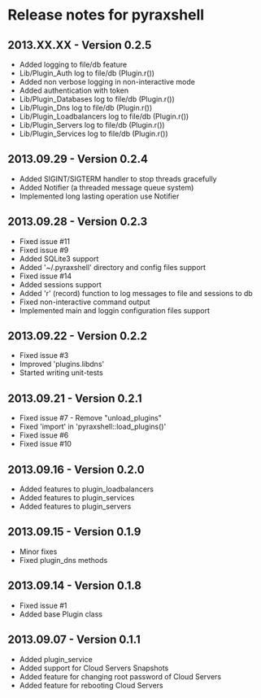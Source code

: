 Release notes for pyraxshell
=======

## 2013.XX.XX - Version 0.2.5
  * Added logging to file/db feature
  * Lib/Plugin_Auth log to file/db (Plugin.r())
  * Added non verbose logging in non-interactive mode
  * Added authentication with token
  * Lib/Plugin_Databases log to file/db (Plugin.r())
  * Lib/Plugin_Dns log to file/db (Plugin.r())
  * Lib/Plugin_Loadbalancers log to file/db (Plugin.r())
  * Lib/Plugin_Servers log to file/db (Plugin.r())
  * Lib/Plugin_Services log to file/db (Plugin.r())

## 2013.09.29 - Version 0.2.4
  * Added SIGINT/SIGTERM handler to stop threads gracefully
  * Added Notifier (a threaded message queue system)
  * Implemented long lasting operation use Notifier 

## 2013.09.28 - Version 0.2.3
  * Fixed issue #11
  * Fixed issue #9
  * Added SQLite3 support
  * Added '~/.pyraxshell' directory and config files support
  * Fixed issue #14
  * Added sessions support
  * Added 'r' (record) function to log messages to file and sessions to db
  * Fixed non-interactive command output
  * Implemented main and loggin configuration files support

## 2013.09.22 - Version 0.2.2
  * Fixed issue #3
  * Improved 'plugins.libdns'
  * Started writing unit-tests 

## 2013.09.21 - Version 0.2.1
  * Fixed issue #7 - Remove "unload_plugins"
  * Fixed 'import' in 'pyraxshell::load_plugins()'
  * Fixed issue #6
  * Fixed issue #10

## 2013.09.16 - Version 0.2.0
  * Added features to plugin_loadbalancers
  * Added features to plugin_services
  * Added features to plugin_servers

## 2013.09.15 - Version 0.1.9
  * Minor fixes
  * Fixed plugin_dns methods
  
## 2013.09.14 - Version 0.1.8
  * Fixed issue #1
  * Added base Plugin class

## 2013.09.07 - Version 0.1.1
  * Added plugin_service
  * Added support for Cloud Servers Snapshots
  * Added feature for changing root password of Cloud Servers
  * Added feature for rebooting Cloud Servers
